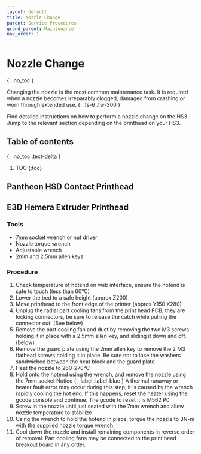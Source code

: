 ```yaml
---
layout: default
title: Nozzle Change
parent: Service Procedures
grand_parent: Maintenance
nav_order: 1
---
```


# Nozzle Change
{: .no_toc }

Changing the nozzle is the most common maintenance task. It is required when a nozzle becomes irreparably clogged, damaged from crashing or worn through extended use.
{: .fs-6 .fw-300 }

Find detailed instructions on how to perform a nozzle change on the HS3. Jump to the relevant section depending on the printhead on your HS3.

## Table of contents
{: .no_toc .text-delta }

1. TOC
{:toc}

## Pantheon HSD Contact Printhead



## E3D Hemera Extruder Printhead

### Tools
- 7mm socket wrench or nut driver
- Nozzle torque wrench
- Adjustable wrench
- 2mm and 2.5mm allen keys

### Procedure

1. Check temperature of hotend on web interface, ensure the hotend is safe to touch (less than 60°C)
2. Lower the bed to a safe height (approx Z200)
3. Move printhead to the front edge of the printer (approx Y150 X280)
4. Unplug the radial part cooling fans from the print head PCB, they are locking connectors, be sure to release the catch while pulling the connector out. (See below)
5. Remove the part cooling fan and duct by removing the two M3 screws holding it in place with a 2.5mm allen key, and sliding it down and off. (below)
6. Remove the guard plate using the 2mm allen key to remove the 2 M3 flathead screws holding it in place. Be sure not to lose the washers sandwiched between the heat block and the guard plate
7. Heat the nozzle to 260-270°C
8. Hold onto the hotend using the wrench, and remove the nozzle using the 7mm socket
Notice {: .label .label-blue }
A thermal runaway or heater fault error may occur during this step, it is caused by the wrench rapidly cooling the hot end. If this happens, reset the heater using the gcode console and continue. The gcode to reset it is M562 P0
9. Screw in the nozzle until just seated with the 7mm wrench and allow nozzle temperature to stabilize
10. Using the wrench to hold the hotend in place, torque the nozzle to 3N-m with the supplied nozzle torque wrench. 
11. Cool down the nozzle and install remaining components in reverse order of removal. Part cooling fans may be connected to the print head breakout board in any order.